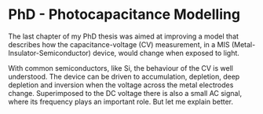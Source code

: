 # PhD - Photocapacitance Modelling

  The last chapter of my PhD thesis was aimed at improving a model that describes how the capacitance-voltage (CV) measurement, in a MIS (Metal-Insulator-Semiconductor) device, would change when exposed to light.
  
  With common semiconductors, like Si, the behaviour of the CV is well understood. The device can be driven to accumulation, depletion, deep depletion and inversion when the voltage across the metal electrodes change. Superimposed to the DC voltage there is also a small AC signal, where its frequency plays an important role. But let me explain better. 
  
  
